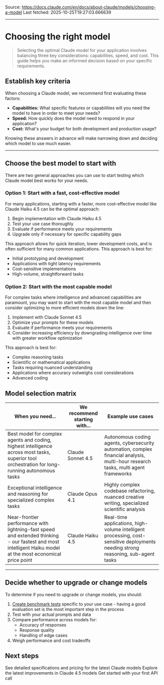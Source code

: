 Source: https://docs.claude.com/en/docs/about-claude/models/choosing-a-model
Last fetched: 2025-10-25T19:27:03.666639

---

# Choosing the right model

> Selecting the optimal Claude model for your application involves balancing three key considerations: capabilities, speed, and cost. This guide helps you make an informed decision based on your specific requirements.

## Establish key criteria

When choosing a Claude model, we recommend first evaluating these factors:

* **Capabilities:** What specific features or capabilities will you need the model to have in order to meet your needs?
* **Speed:** How quickly does the model need to respond in your application?
* **Cost:** What's your budget for both development and production usage?

Knowing these answers in advance will make narrowing down and deciding which model to use much easier.

***

## Choose the best model to start with

There are two general approaches you can use to start testing which Claude model best works for your needs.

### Option 1: Start with a fast, cost-effective model

For many applications, starting with a faster, more cost-effective model like Claude Haiku 4.5 can be the optimal approach:

1. Begin implementation with Claude Haiku 4.5
2. Test your use case thoroughly
3. Evaluate if performance meets your requirements
4. Upgrade only if necessary for specific capability gaps

This approach allows for quick iteration, lower development costs, and is often sufficient for many common applications. This approach is best for:

* Initial prototyping and development
* Applications with tight latency requirements
* Cost-sensitive implementations
* High-volume, straightforward tasks

### Option 2: Start with the most capable model

For complex tasks where intelligence and advanced capabilities are paramount, you may want to start with the most capable model and then consider optimizing to more efficient models down the line:

1. Implement with Claude Sonnet 4.5
2. Optimize your prompts for these models
3. Evaluate if performance meets your requirements
4. Consider increasing efficiency by downgrading intelligence over time with greater workflow optimization

This approach is best for:

* Complex reasoning tasks
* Scientific or mathematical applications
* Tasks requiring nuanced understanding
* Applications where accuracy outweighs cost considerations
* Advanced coding

## Model selection matrix

| When you need...                                                                                                                                            | We recommend starting with... | Example use cases                                                                                                                 |
| ----------------------------------------------------------------------------------------------------------------------------------------------------------- | ----------------------------- | --------------------------------------------------------------------------------------------------------------------------------- |
| Best model for complex agents and coding, highest intelligence across most tasks, superior tool orchestration for long-running autonomous tasks             | Claude Sonnet 4.5             | Autonomous coding agents, cybersecurity automation, complex financial analysis, multi-hour research tasks, multi agent frameworks |
| Exceptional intelligence and reasoning for specialized complex tasks                                                                                        | Claude Opus 4.1               | Highly complex codebase refactoring, nuanced creative writing, specialized scientific analysis                                    |
| Near-frontier performance with lightning-fast speed and extended thinking - our fastest and most intelligent Haiku model at the most economical price point | Claude Haiku 4.5              | Real-time applications, high-volume intelligent processing, cost-sensitive deployments needing strong reasoning, sub-agent tasks  |

***

## Decide whether to upgrade or change models

To determine if you need to upgrade or change models, you should:

1. [Create benchmark tests](/en/docs/test-and-evaluate/develop-tests) specific to your use case - having a good evaluation set is the most important step in the process
2. Test with your actual prompts and data
3. Compare performance across models for:
   * Accuracy of responses
   * Response quality
   * Handling of edge cases
4. Weigh performance and cost tradeoffs

## Next steps

<CardGroup cols={3}>
  <Card title="Model comparison chart" icon="head-side-gear" href="/en/docs/about-claude/models/overview">
    See detailed specifications and pricing for the latest Claude models
  </Card>

  <Card title="What's new in Claude 4.5" icon="sparkles" href="/en/docs/about-claude/models/whats-new-claude-4-5">
    Explore the latest improvements in Claude 4.5 models
  </Card>

  <Card title="Start building" icon="code" href="/en/docs/get-started">
    Get started with your first API call
  </Card>
</CardGroup>